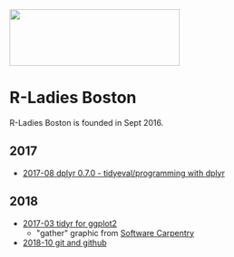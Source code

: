 <img src="https://github.com/rladies/starter-kit/blob/master/logo/R-LadiesGlobal_RBG_online_LogoWithText_Horizontal.png" data-canonical-src="https://github.com/rladies/starter-kit/blob/master/logo/R-LadiesGlobal_RBG_online_LogoWithText_Horizontal.png" width="300" height="100" />

# R-Ladies Boston

R-Ladies Boston is founded in Sept 2016.

## 2017
- [2017-08 dplyr 0.7.0 - tidyeval/programming with dplyr](https://github.com/rladies/meetup-presentations_boston/blob/master/Boston_20170817_tidyeval_ppt.pdf)

## 2018
- [2017-03 tidyr for ggplot2](https://github.com/rladies/meetup-presentations_boston/blob/master/tidyr_ggplot2_short.pdf)
  - "gather" graphic from [Software Carpentry](http://swcarpentry.github.io/r-novice-gapminder/14-tidyr/)
- [2018-10 git and github](https://github.com/rladies/meetup-presentations_boston/blob/master/git_and_github_20181023.pdf)
